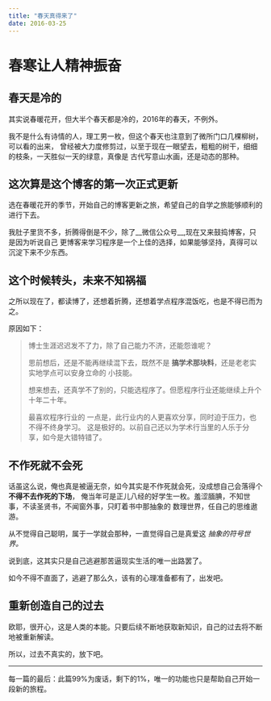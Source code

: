```yaml
---
title: "春天真得来了"
date: 2016-03-25
---
```


# 春寒让人精神振奋


## 春天是冷的

其实说春暖花开，但大半个春天都是冷的，2016年的春天，不例外。

我不是什么有诗情的人，理工男一枚，但这个春天也注意到了微所门口几棵柳树，可以看的出来，
曾经被大力度修剪过，以至于现在一眼望去，粗粗的树干，细细的枝条，一天胜似一天的绿意，真像是
古代写意山水画，还是动态的那种。

## 这次算是这个博客的第一次正式更新

选在春暖花开的季节，开始自己的博客更新之旅，希望自己的自学之旅能够顺利的进行下去。

我肚子里货不多，折腾得倒是不少，除了__微信公众号__,现在又来鼓捣博客，只是因为听说自己
更博客来学习程序是一个上佳的选择，如果能够坚持，真得可以沉淀下来不少东西。

## 这个时候转头，未来不知祸福

之所以现在了，都读博了，还想着折腾，还想着学点程序混饭吃，也是不得已而为之。

原因如下：

>博士生涯迟迟发不了力，除了自己能力不济，还能怨谁呢？
>
>思前想后，还是不能再继续混下去，既然不是 __搞学术那块料__，还是老老实实地学点可以安身立命的
小技能。
>
>想来想去，还真学不了别的，只能选程序了。但愿程序行业还能继续上升个十年二十年。
>
>最喜欢程序行业的 一点是，此行业内的人更喜欢分享，同时迫于压力，也不得不终身学习。
这是极好的。以前自己还以为学术行当里的人乐于分享，如今是大错特错了。

## 不作死就不会死

话虽这么说，俺也真是被逼无奈，如今其实是不作死就会死，没成想自己会落得个 __不得不去作死的下场__，
俺当年可是正儿八经的好学生一枚。羞涩腼腆，不知世事，不读圣贤书，不闻窗外事，只盯着书中那抽象的
数理世界，任自己的思维遨游。

从不觉得自己聪明，属于一学就会那种，一直觉得自己是真爱这 _抽象的符号世界。_

说到底，这其实只是自己逃避那苦逼现实生活的唯一出路罢了。

如今不得不直面了，逃避了那么久，该有的心理准备都有了，出发吧。

## 重新创造自己的过去

欧耶，很开心，这是人类的本能。只要后续不断地获取新知识，自己的过去将不断地被重新解读。

所以，过去不真实的，放下吧。

---
每一篇的最后：此篇99%为废话，剩下的1%，唯一的功能也只是帮助自己开始一段新的旅程。
